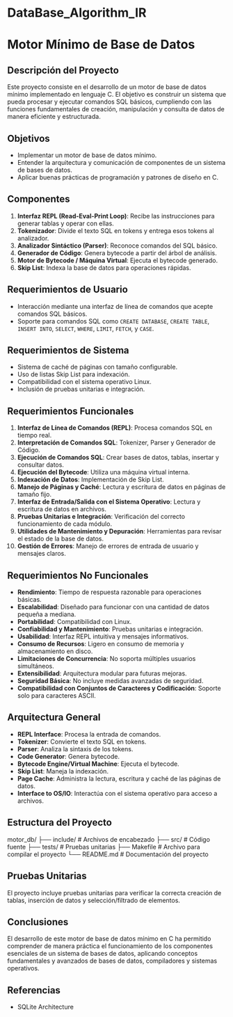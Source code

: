 ﻿# DataBase_Algorithm_IR
 # Motor Mínimo de Base de Datos

## Descripción del Proyecto

Este proyecto consiste en el desarrollo de un motor de base de datos mínimo implementado en lenguaje C. El objetivo es construir un sistema que pueda procesar y ejecutar comandos SQL básicos, cumpliendo con las funciones fundamentales de creación, manipulación y consulta de datos de manera eficiente y estructurada.

## Objetivos

- Implementar un motor de base de datos mínimo.
- Entender la arquitectura y comunicación de componentes de un sistema de bases de datos.
- Aplicar buenas prácticas de programación y patrones de diseño en C.

## Componentes

1. **Interfaz REPL (Read-Eval-Print Loop)**: Recibe las instrucciones para generar tablas y operar con ellas.
2. **Tokenizador**: Divide el texto SQL en tokens y entrega esos tokens al analizador.
3. **Analizador Sintáctico (Parser)**: Reconoce comandos del SQL básico.
4. **Generador de Código**: Genera bytecode a partir del árbol de análisis.
5. **Motor de Bytecode / Máquina Virtual**: Ejecuta el bytecode generado.
6. **Skip List**: Indexa la base de datos para operaciones rápidas.

## Requerimientos de Usuario

- Interacción mediante una interfaz de línea de comandos que acepte comandos SQL básicos.
- Soporte para comandos SQL como `CREATE DATABASE`, `CREATE TABLE`, `INSERT INTO`, `SELECT`, `WHERE`, `LIMIT`, `FETCH`, y `CASE`.

## Requerimientos de Sistema

- Sistema de caché de páginas con tamaño configurable.
- Uso de listas Skip List para indexación.
- Compatibilidad con el sistema operativo Linux.
- Inclusión de pruebas unitarias e integración.

## Requerimientos Funcionales

1. **Interfaz de Línea de Comandos (REPL)**: Procesa comandos SQL en tiempo real.
2. **Interpretación de Comandos SQL**: Tokenizer, Parser y Generador de Código.
3. **Ejecución de Comandos SQL**: Crear bases de datos, tablas, insertar y consultar datos.
4. **Ejecución del Bytecode**: Utiliza una máquina virtual interna.
5. **Indexación de Datos**: Implementación de Skip List.
6. **Manejo de Páginas y Caché**: Lectura y escritura de datos en páginas de tamaño fijo.
7. **Interfaz de Entrada/Salida con el Sistema Operativo**: Lectura y escritura de datos en archivos.
8. **Pruebas Unitarias e Integración**: Verificación del correcto funcionamiento de cada módulo.
9. **Utilidades de Mantenimiento y Depuración**: Herramientas para revisar el estado de la base de datos.
10. **Gestión de Errores**: Manejo de errores de entrada de usuario y mensajes claros.

## Requerimientos No Funcionales

- **Rendimiento**: Tiempo de respuesta razonable para operaciones básicas.
- **Escalabilidad**: Diseñado para funcionar con una cantidad de datos pequeña a mediana.
- **Portabilidad**: Compatibilidad con Linux.
- **Confiabilidad y Mantenimiento**: Pruebas unitarias e integración.
- **Usabilidad**: Interfaz REPL intuitiva y mensajes informativos.
- **Consumo de Recursos**: Ligero en consumo de memoria y almacenamiento en disco.
- **Limitaciones de Concurrencia**: No soporta múltiples usuarios simultáneos.
- **Extensibilidad**: Arquitectura modular para futuras mejoras.
- **Seguridad Básica**: No incluye medidas avanzadas de seguridad.
- **Compatibilidad con Conjuntos de Caracteres y Codificación**: Soporte solo para caracteres ASCII.

## Arquitectura General

- **REPL Interface**: Procesa la entrada de comandos.
- **Tokenizer**: Convierte el texto SQL en tokens.
- **Parser**: Analiza la sintaxis de los tokens.
- **Code Generator**: Genera bytecode.
- **Bytecode Engine/Virtual Machine**: Ejecuta el bytecode.
- **Skip List**: Maneja la indexación.
- **Page Cache**: Administra la lectura, escritura y caché de las páginas de datos.
- **Interface to OS/IO**: Interactúa con el sistema operativo para acceso a archivos.

## Estructura del Proyecto

motor_db/
├── include/        # Archivos de encabezado
├── src/            # Código fuente
├── tests/          # Pruebas unitarias
├── Makefile        # Archivo para compilar el proyecto
└── README.md       # Documentación del proyecto

## Pruebas Unitarias

El proyecto incluye pruebas unitarias para verificar la correcta creación de tablas, inserción de datos y selección/filtrado de elementos.

## Conclusiones

El desarrollo de este motor de base de datos mínimo en C ha permitido comprender de manera práctica el funcionamiento de los componentes esenciales de un sistema de bases de datos, aplicando conceptos fundamentales y avanzados de bases de datos, compiladores y sistemas operativos.

## Referencias

- SQLite Architecture
